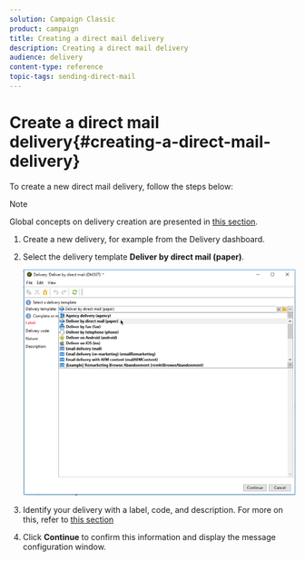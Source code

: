 ```yaml
---
solution: Campaign Classic
product: campaign
title: Creating a direct mail delivery
description: Creating a direct mail delivery
audience: delivery
content-type: reference
topic-tags: sending-direct-mail
---
```


# Create a direct mail delivery{#creating-a-direct-mail-delivery}

To create a new direct mail delivery, follow the steps below:

>[!NOTE]
>
>Global concepts on delivery creation are presented in [this section](../../delivery/using/steps-about-delivery-creation-steps.md).

1. Create a new delivery, for example from the Delivery dashboard.
1. Select the delivery template **Deliver by direct mail (paper)**.

   ![](assets/direct_mail.png)

1. Identify your delivery with a label, code, and description. For more on this, refer to [this section](../../delivery/using/steps-create-and-identify-the-delivery.md#identifying-the-delivery)
1. Click **Continue** to confirm this information and display the message configuration window.
